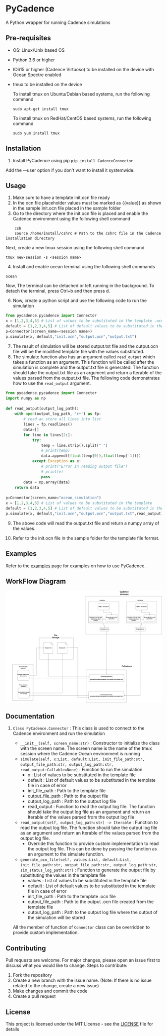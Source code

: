 # PyCadence
 A Python wrapper for running Cadence simulations

## Pre-requisites
- OS: Linux/Unix based OS
- Python 3.6 or higher
- IC615 or higher (Cadence Virtuoso) to be installed on the device with Ocean Spectre enabled
- tmux to be installed on the device
  
    To install tmux on Ubuntu/Debian based systems, run the following command
    ```shell
    sudo apt-get install tmux
    ```
    
    To install tmux on RedHat/CentOS based systems, run the following command
    ```shell
    sudo yum install tmux
    ```

## Installation
1. Install PyCadence using pip
```pip install CadenceConnector```

Add the --user option if you don't want to install it systemwide.



## Usage
1. Make sure to have a template init.ocn file ready
2. In the ocn file placeholder values must be marked as {{value}} as shown in the sample init.ocn file placed in the sample folder
3. Go to the directory where the init.ocn file is placed and enable the Cadence environment using the following shell command
```shell
    csh
    source /home/install/cshrc # Path to the cshrc file in the Cadence installation directory
```
Next, create a new tmux session using the following shell command

```shell
tmux new-session -s <session name>
```
4. Install and enable ocean terminal using the following shell commands
```shell
ocean
```
Now, The terminal can be detached or left running in the background. To detach the terminal, press Ctrl+b and then press d.

6. Now, create a python script and use the following code to run the simulation

```python
from pycadence.pycadence import Connector
x = [1,2,3,4,5] # List of values to be substituted in the template .ocn file
default = [1,2,3,4,5] # List of default values to be substituted in the template in case no value is provided
p=Connector(screen_name=<session name>)
p.simulate(x, default,"init.ocn","output.ocn","output.txt")
```
7. The result of simulation will be stored output.txt file and the output.ocn file will be the modified template file with the values substituted.
8. The simulate function also has an argument called `read_output` which takes a function as an argument. This function will be called after the simulation is complete and the output.txt file is generated. The function should take the output.txt file as an argument and return a Iterable of the values parsed from the output.txt file. The following code demonstrates how to use the `read_output` argument.

```python
from pycadence.pycadence import Connector
import numpy as np

def read_output(output_log_path):
    with open(output_log_path, 'r+') as fp:
        # read an store all lines into list
        lines = fp.readlines()
        data=[]
        for line in lines[2:]:
            try:
                temp = line.strip().split(" ")
                # print(temp)
                data.append([float(temp[0]),float(temp[-1])])
            except Exception as e:
                # print("Error in reading output file")
                # print(e)
                pass
        data = np.array(data)
    return data

p=Connector(screen_name="ocean_simulation")
x = [1,2,3,4,5] # List of values to be substituted in the template
default = [1,2,3,4,5] # List of default values to be substituted in the template in case of error
p.simulate(x, default,"init.ocn","output.ocn","output.txt",read_output)
```
9. The above code will read the output.txt file and return a numpy array of the values.

10. Refer to the init.ocn file in the sample folder for the template file format.


## Examples
 Refer to the [examples](https://joetho786.github.io/PyCadence/examples.html) page for examples on how to use PyCadence.

## WorkFlow Diagram
![Workflow Diagram](./docs/source/images/Workflow.png)

## Documentation
1. `Class PyCadence.Connector` : This class is used to connect to the Cadence environment and run the simulation
    - `__init__(self, screen_name:str)` : Constructor to initialize the class with the screen name. The screen name is the name of the tmux session where the Cadence Ocean environment is running
    - `simulate(self, x:List, default:List, init_file_path:str, output_file_path:str, output_log_path:str, read_output:Callable=None)` : Function to run the simulation.
        - x : List of values to be substituted in the template file
        - default : List of default values to be substituted in the template file in case of error
        - init_file_path : Path to the template file
        - output_file_path : Path to the output file
        - output_log_path : Path to the output log file
        - read_output : Function to read the output log file. The function should take the output log file as an argument and return an Iterable of the values parsed from the output log file
    - `read_output(self, output_log_path:str) -> Iterable` : Function to read the output log file. The function should take the output log file as an argument and return an Iterable of the values parsed from the output log file.
        - Override this function to provide custom implementation to read the output log file. This can be done by passing the function as an argument to the simulate function.
    - `generate_ocn_file(self, values:List, default:List, init_file_path:str, output_file_path:str, output_log_path:str, sim_status_log_path:str)` : Function to generate the output file by substituting the values in the template file
        - values : List of values to be substituted in the template file
        - default : List of default values to be substituted in the template file in case of error
        - init_file_path : Path to the template .ocn file
        - output_file_path : Path to the output .ocn file created from the template file
        - output_log_path : Path to the output log file where the output of the simulation will be stored

    All the member of function of `Connector` class can be overridden to provide custom implementation.

## Contributing
Pull requests are welcome. For major changes, please open an issue first to discuss what you would like to change. 
Steps to contribute:
1. Fork the repository
2. Create a new branch with the issue name. (Note: If there is no issue related to the change, create a new issue)
3. Make changes and commit the code
4. Create a pull request


## License
This project is licensed under the MIT License - see the [LICENSE](LICENSE) file for details
